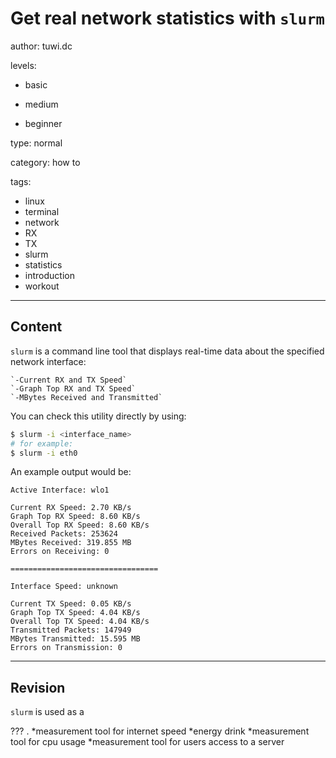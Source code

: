 # Get real network statistics with `slurm`
author: tuwi.dc

levels:

  - basic

  - medium

  - beginner

type: normal

category: how to

tags:
  - linux
  - terminal
  - network
  - RX
  - TX
  - slurm
  - statistics
  - introduction
  - workout


---
## Content

`slurm` is a command line tool that displays real-time data
about the specified network interface:

    `-Current RX and TX Speed`
    `-Graph Top RX and TX Speed`
    `-MBytes Received and Transmitted`

You can check this utility directly by using:

```bash
$ slurm -i <interface_name>
# for example:
$ slurm -i eth0
```

An example output would be:
```
Active Interface: wlo1   

Current RX Speed: 2.70 KB/s
Graph Top RX Speed: 8.60 KB/s  
Overall Top RX Speed: 8.60 KB/s   
Received Packets: 253624     
MBytes Received: 319.855 MB
Errors on Receiving: 0

=================================

Interface Speed: unknown

Current TX Speed: 0.05 KB/s
Graph Top TX Speed: 4.04 KB/s     
Overall Top TX Speed: 4.04 KB/s
Transmitted Packets: 147949
MBytes Transmitted: 15.595 MB
Errors on Transmission: 0  
```

---
## Revision

`slurm` is used as a

??? .
*measurement tool for internet speed
*energy drink
*measurement tool for cpu usage
*measurement tool for users access to a server
